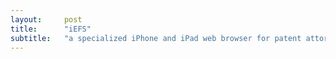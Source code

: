 ```yaml
---
layout:     post
title:      "iEFS"
subtitle:   "a specialized iPhone and iPad web browser for patent attorneys"
---
```

